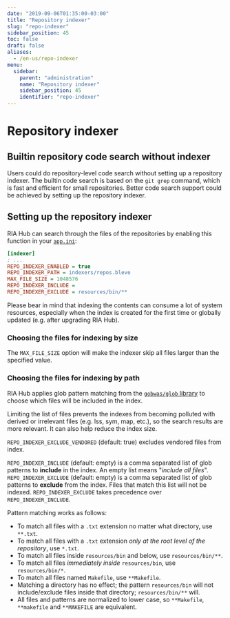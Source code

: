 ```yaml
---
date: "2019-09-06T01:35:00-03:00"
title: "Repository indexer"
slug: "repo-indexer"
sidebar_position: 45
toc: false
draft: false
aliases:
  - /en-us/repo-indexer
menu:
  sidebar:
    parent: "administration"
    name: "Repository indexer"
    sidebar_position: 45
    identifier: "repo-indexer"
---
```


# Repository indexer

## Builtin repository code search without indexer

Users could do repository-level code search without setting up a repository indexer.
The builtin code search is based on the `git grep` command, which is fast and efficient for small repositories.
Better code search support could be achieved by setting up the repository indexer.

## Setting up the repository indexer

RIA Hub can search through the files of the repositories by enabling this function in your [`app.ini`](administration/config-cheat-sheet.md):

```ini
[indexer]
; ...
REPO_INDEXER_ENABLED = true
REPO_INDEXER_PATH = indexers/repos.bleve
MAX_FILE_SIZE = 1048576
REPO_INDEXER_INCLUDE =
REPO_INDEXER_EXCLUDE = resources/bin/**
```

Please bear in mind that indexing the contents can consume a lot of system resources, especially when the index is created for the first time or globally updated (e.g. after upgrading RIA Hub).

### Choosing the files for indexing by size

The `MAX_FILE_SIZE` option will make the indexer skip all files larger than the specified value.

### Choosing the files for indexing by path

RIA Hub applies glob pattern matching from the [`gobwas/glob` library](https://github.com/gobwas/glob) to choose which files will be included in the index.

Limiting the list of files prevents the indexes from becoming polluted with derived or irrelevant files (e.g. lss, sym, map, etc.), so the search results are more relevant. It can also help reduce the index size.

`REPO_INDEXER_EXCLUDE_VENDORED` (default: true) excludes vendored files from index.

`REPO_INDEXER_INCLUDE` (default: empty) is a comma separated list of glob patterns to **include** in the index. An empty list means "_include all files_".
`REPO_INDEXER_EXCLUDE` (default: empty) is a comma separated list of glob patterns to **exclude** from the index. Files that match this list will not be indexed. `REPO_INDEXER_EXCLUDE` takes precedence over `REPO_INDEXER_INCLUDE`.

Pattern matching works as follows:

- To match all files with a `.txt` extension no matter what directory, use `**.txt`.
- To match all files with a `.txt` extension _only at the root level of the repository_, use `*.txt`.
- To match all files inside `resources/bin` and below, use `resources/bin/**`.
- To match all files _immediately inside_ `resources/bin`, use `resources/bin/*`.
- To match all files named `Makefile`, use `**Makefile`.
- Matching a directory has no effect; the pattern `resources/bin` will not include/exclude files inside that directory; `resources/bin/**` will.
- All files and patterns are normalized to lower case, so `**Makefile`, `**makefile` and `**MAKEFILE` are equivalent.
